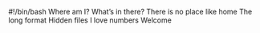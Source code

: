 #!/bin/bash
Where am I?
What’s in there?
There is no place like home
The long format
Hidden files
I love numbers
Welcome

